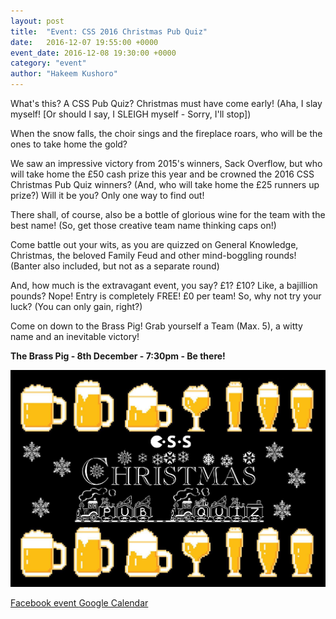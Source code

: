 ```yaml
---
layout: post
title:  "Event: CSS 2016 Christmas Pub Quiz"
date:   2016-12-07 19:55:00 +0000
event_date: 2016-12-08 19:30:00 +0000
category: "event"
author: "Hakeem Kushoro"
---
```


What's this? A CSS Pub Quiz? Christmas must have come early! (Aha, I slay myself! [Or should I say, I SLEIGH myself - Sorry, I'll stop])

When the snow falls, the choir sings and the fireplace roars, who will be the ones to take home the gold?

We saw an impressive victory from 2015's winners, Sack Overflow, but who will take home the £50 cash prize this year and be crowned the 2016 CSS Christmas Pub Quiz winners? (And, who will take home the £25 runners up prize?) Will it be you? Only one way to find out!

There shall, of course, also be a bottle of glorious wine for the team with the best name! (So, get those creative team name thinking caps on!)

Come battle out your wits, as you are quizzed on General Knowledge, Christmas, the beloved Family Feud and other mind-boggling rounds! (Banter also included, but not as a separate round)

And, how much is the extravagant event, you say? £1? £10? Like, a bajillion pounds? Nope! Entry is completely FREE! £0 per team! So, why not try your luck? (You can only gain, right?)

Come on down to the Brass Pig! Grab yourself a Team (Max. 5), a witty name and an inevitable victory!

**The Brass Pig - 8th December - 7:30pm - Be there!**

![](/assets/images/contrib/events/2016-12-08-christmas-pub-quiz/css-christmas-pub-quiz-cover.jpg)

<a class="btn btn--dark" href="https://www.facebook.com/events/1792153927726062/">
  Facebook event
</a>

<a class="btn btn--dark" href="https://calendar.google.com/calendar/render?eid=bjFiOGFqbjExbjVpbWNzaDZpNHVoMTZyZ3MgY3NzYnJpc3RvbC5jby51a19jbW1iNzdpNGtkNmQ5b2tmdjVuYzFwaWJuMEBn&sf=true&output=xml#eventpage_6">
  Google Calendar
</a>
